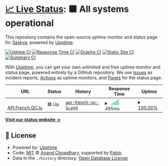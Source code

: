 # [📈 Live Status](https://status.e-girl.eu.org): <!--live status--> **🟩 All systems operational**

This repository contains the open-source uptime monitor and status page for [Saskya](https://byfrench.github.io), powered by [Upptime](https://github.com/upptime/upptime).

[![Uptime CI](https://github.com/byFrench/status-uptime/workflows/Uptime%20CI/badge.svg)](https://github.com/byFrench/status-uptime/actions?query=workflow%3A%22Uptime+CI%22)
[![Response Time CI](https://github.com/byFrench/status-uptime/workflows/Response%20Time%20CI/badge.svg)](https://github.com/byFrench/status-uptime/actions?query=workflow%3A%22Response+Time+CI%22)
[![Graphs CI](https://github.com/byFrench/status-uptime/workflows/Graphs%20CI/badge.svg)](https://github.com/byFrench/status-uptime/actions?query=workflow%3A%22Graphs+CI%22)
[![Static Site CI](https://github.com/byFrench/status-uptime/workflows/Static%20Site%20CI/badge.svg)](https://github.com/byFrench/status-uptime/actions?query=workflow%3A%22Static+Site+CI%22)
[![Summary CI](https://github.com/byFrench/status-uptime/workflows/Summary%20CI/badge.svg)](https://github.com/byFrench/status-uptime/actions?query=workflow%3A%22Summary+CI%22)

With [Upptime](https://upptime.js.org), you can get your own unlimited and free uptime monitor and status page, powered entirely by a GitHub repository. We use [Issues](https://github.com/byFrench/status-uptime/issues) as incident reports, [Actions](https://github.com/byFrench/status-uptime/actions) as uptime monitors, and [Pages](https://status.e-girl.eu.org) for the status page.

<!--start: status pages-->
<!-- This summary is generated by Upptime (https://github.com/upptime/upptime) -->
<!-- Do not edit this manually, your changes will be overwritten -->
<!-- prettier-ignore -->
| URL | Status | History | Response Time | Uptime |
| --- | ------ | ------- | ------------- | ------ |
| <img alt="" src="https://icons.duckduckgo.com/ip3/api.french.qc.lu.ico" height="13"> [API.French.QC.lu](https://api.french.qc.lu) | 🟩 Up | [api-french-qc-lu.yml](https://github.com/byFrench/status-uptime/commits/HEAD/history/api-french-qc-lu.yml) | <details><summary><img alt="Response time graph" src="./graphs/api-french-qc-lu/response-time-week.png" height="20"> 495ms</summary><br><a href="https://status.e-girl.eu.org/history/api-french-qc-lu"><img alt="Response time 495" src="https://img.shields.io/endpoint?url=https%3A%2F%2Fraw.githubusercontent.com%2FbyFrench%2Fstatus-uptime%2FHEAD%2Fapi%2Fapi-french-qc-lu%2Fresponse-time.json"></a><br><a href="https://status.e-girl.eu.org/history/api-french-qc-lu"><img alt="24-hour response time 495" src="https://img.shields.io/endpoint?url=https%3A%2F%2Fraw.githubusercontent.com%2FbyFrench%2Fstatus-uptime%2FHEAD%2Fapi%2Fapi-french-qc-lu%2Fresponse-time-day.json"></a><br><a href="https://status.e-girl.eu.org/history/api-french-qc-lu"><img alt="7-day response time 495" src="https://img.shields.io/endpoint?url=https%3A%2F%2Fraw.githubusercontent.com%2FbyFrench%2Fstatus-uptime%2FHEAD%2Fapi%2Fapi-french-qc-lu%2Fresponse-time-week.json"></a><br><a href="https://status.e-girl.eu.org/history/api-french-qc-lu"><img alt="30-day response time 495" src="https://img.shields.io/endpoint?url=https%3A%2F%2Fraw.githubusercontent.com%2FbyFrench%2Fstatus-uptime%2FHEAD%2Fapi%2Fapi-french-qc-lu%2Fresponse-time-month.json"></a><br><a href="https://status.e-girl.eu.org/history/api-french-qc-lu"><img alt="1-year response time 495" src="https://img.shields.io/endpoint?url=https%3A%2F%2Fraw.githubusercontent.com%2FbyFrench%2Fstatus-uptime%2FHEAD%2Fapi%2Fapi-french-qc-lu%2Fresponse-time-year.json"></a></details> | <details><summary><a href="https://status.e-girl.eu.org/history/api-french-qc-lu">100.00%</a></summary><a href="https://status.e-girl.eu.org/history/api-french-qc-lu"><img alt="All-time uptime 100.00%" src="https://img.shields.io/endpoint?url=https%3A%2F%2Fraw.githubusercontent.com%2FbyFrench%2Fstatus-uptime%2FHEAD%2Fapi%2Fapi-french-qc-lu%2Fuptime.json"></a><br><a href="https://status.e-girl.eu.org/history/api-french-qc-lu"><img alt="24-hour uptime 100.00%" src="https://img.shields.io/endpoint?url=https%3A%2F%2Fraw.githubusercontent.com%2FbyFrench%2Fstatus-uptime%2FHEAD%2Fapi%2Fapi-french-qc-lu%2Fuptime-day.json"></a><br><a href="https://status.e-girl.eu.org/history/api-french-qc-lu"><img alt="7-day uptime 100.00%" src="https://img.shields.io/endpoint?url=https%3A%2F%2Fraw.githubusercontent.com%2FbyFrench%2Fstatus-uptime%2FHEAD%2Fapi%2Fapi-french-qc-lu%2Fuptime-week.json"></a><br><a href="https://status.e-girl.eu.org/history/api-french-qc-lu"><img alt="30-day uptime 100.00%" src="https://img.shields.io/endpoint?url=https%3A%2F%2Fraw.githubusercontent.com%2FbyFrench%2Fstatus-uptime%2FHEAD%2Fapi%2Fapi-french-qc-lu%2Fuptime-month.json"></a><br><a href="https://status.e-girl.eu.org/history/api-french-qc-lu"><img alt="1-year uptime 100.00%" src="https://img.shields.io/endpoint?url=https%3A%2F%2Fraw.githubusercontent.com%2FbyFrench%2Fstatus-uptime%2FHEAD%2Fapi%2Fapi-french-qc-lu%2Fuptime-year.json"></a></details>

<!--end: status pages-->

[**Visit our status website →**](https://status.e-girl.eu.org)

## 📄 License

- Powered by: [Upptime](https://github.com/upptime/upptime)
- Code: [MIT](./LICENSE) © [Anand Chowdhary](https://anandchowdhary.com), supported by [Pabio](https://pabio.com)
- Data in the `./history` directory: [Open Database License](https://opendatacommons.org/licenses/odbl/1-0/)
